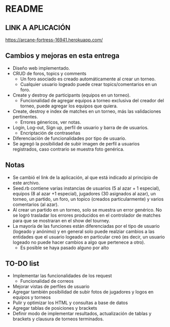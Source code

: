 # README

## LINK A APLICACIÓN
https://arcane-fortress-16941.herokuapp.com/

## Cambios y mejoras en esta entrega
* Diseño web implementado.
* CRUD de foros, topics y comments
  * Un foro asociado es creado automáticamente al crear un torneo.
  * Cualquier usuario logeado puede crear topics/comentarios en un foro.
* Create y destroy de participants (equipos en un torneo).
  * Funcionalidad de agregar equipos a torneo exclusiva del creador del torneo, puede agregar los equipos que quiera.
* Create, destroy e index de matches en un torneo, más las validaciones pertinentes.
  * Errores génericos, ver notas.
* Login, Log-out, Sign up, perfil de usuario y barra de de usuarios.
  * Encriptación de contraseñas
* Diferenciación de funcionalidades por tipo de usuario.
* Se agregó la posibilidad de subir imagen de perfil a usuarios registrados, caso contrario se muestra foto genérica.

## Notas
* Se cambió el link de la aplicación, al que está indicado al principio de este archivo.
* Seed.rb contiene varias instancias de usuarios (5 al azar + 1 especial), equipos (8 al azar +1 especial), jugadores (30 asignados al azar), un torneo, un partido, un foro, un topico (creados particularmente) y varios comentarios (al azar).
* Al crear un partido en un torneo, solo se muestra un error genérico. No se logró trasladar los errores producidos en el controlador de matches para que se mostraran en el show del tourney.
* La mayoría de las funciones están diferenciadas por el tipo de usuario (logeado y anónimo) y en general solo puede realziar cambios a las entidades que el usuario logeado en particular creó (es decir, un usuario logeado no puede hacer cambios a algo que pertenece a otro).
  * Es posible se haya pasado alguno por alto
  
## TO-DO list
* Implementar las funcionalidades de los request
  * Funcionalidad de correos
* Mejorar vistas de perfiles de usuario
* Agregar también posibilidad de subir fotos de jugadores y logos en equipos y torneos
* Pulir y optimizar los HTML y consultas a base de datos
* Agregar tablas de posiciones y brackets
* Definir modo de implementar resultados, actualización de tablas y brackets y clausura de torneos terminados.

